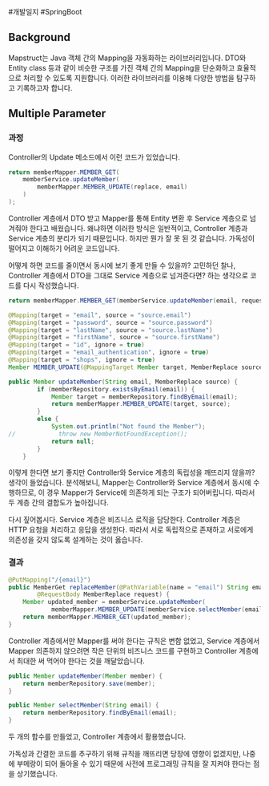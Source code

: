 #개발일지 #SpringBoot 

## Background 

Mapstruct는 Java 객체 간의 Mapping을 자동화하는 라이브러리입니다. DTO와 Entity class 등과 같이 비슷한 구조를 가진 객체 간의 Mapping을 단순화하고 효율적으로 처리할 수 있도록 지원합니다.
이러한 라이브러리를 이용해 다양한 방법을 탐구하고 기록하고자 합니다.

## Multiple Parameter
### 과정

Controller의 Update 메소드에서 이런 코드가 있었습니다.

```java
return memberMapper.MEMBER_GET(
	memberService.updateMember(
		memberMapper.MEMBER_UPDATE(replace, email)
	)
);
```

Controller 계층에서 DTO 받고 Mapper를 통해 Entity 변환 후 Service 계층으로 넘겨줘야 한다고 배웠습니다. 왜냐하면 이러한 방식은 일반적이고, Controller 계층과 Service 계층의 분리가 되기 때문입니다. 하지만 뭔가 잘 못 된 것 같습니다. 가독성이 떨어지고 이해하기 어려운 코드입니다.

어떻게 하면 코드를 줄이면서 동시에 보기 좋게 만들 수 있을까? 고민하던 찰나, Controller 계층에서 DTO을 그대로 Service 계층으로 넘겨준다면? 하는 생각으로 코드를 다시 작성했습니다.

```java title:Controller
return memberMapper.MEMBER_GET(memberService.updateMember(email, request));
```

```java title:Mapper
@Mapping(target = "email", source = "source.email")  
@Mapping(target = "password", source = "source.password")  
@Mapping(target = "lastName", source = "source.lastName")  
@Mapping(target = "firstName", source = "source.firstName")  
@Mapping(target = "id", ignore = true)  
@Mapping(target = "email_authentication", ignore = true)  
@Mapping(target = "shops", ignore = true)  
Member MEMBER_UPDATE(@MappingTarget Member target, MemberReplace source);
```

```java title:Service
public Member updateMember(String email, MemberReplace source) {  
        if (memberRepository.existsByEmail(email)) {  
            Member target = memberRepository.findByEmail(email);  
            return memberMapper.MEMBER_UPDATE(target, source);  
        }  
        else {  
            System.out.println("Not found the Member");  
//            throw new MemberNotFoundException();  
            return null;  
        }  
    }
```

이렇게 한다면 보기 좋지만 Controller와 Service 계층의 독립성을 깨뜨리지 않을까? 생각이 들었습니다. 분석해보니, Mapper는 Controller와 Service 계층에서 동시에 수행하므로, 이 경우 Mapper가 Service에 의존하게 되는 구조가 되어버립니다. 따라서 두 계층 간의 결합도가 높아집니다.

다시 짚어봅시다.
Service 계층은 비즈니스 로직을 담당한다.
Controller 계층은 HTTP 요청을 처리하고 응답을 생성한다.
따라서 서로 독립적으로 존재하고 서로에게 의존성을 갖지 않도록 설계하는 것이 옳습니다.

### 결과

```java title:controller
@PutMapping("/{email}")  
public MemberGet replaceMember(@PathVariable(name = "email") String email,  
        @RequestBody MemberReplace request) {  
    Member updated_member = memberService.updateMember(  
            memberMapper.MEMBER_UPDATE(memberService.selectMember(email), request));  
    return memberMapper.MEMBER_GET(updated_member);  
}
```

Controller 계층에서만 Mapper를 써야 한다는 규칙은 변함 없었고, 
Service 계층에서 Mapper 의존하지 않으려면 작은 단위의 비즈니스 코드를 구현하고 Controller 계층에서 최대한 써 먹어야 한다는 것을 깨달았습니다.

```java title:Service
public Member updateMember(Member member) {  
    return memberRepository.save(member);  
}

public Member selectMember(String email) {  
    return memberRepository.findByEmail(email);  
}
```

두 개의 함수를 만들었고, Controller 계층에서 활용했습니다.

가독성과 간결한 코드를 추구하기 위해 규칙을 깨뜨리면 당장에 영향이 없겠지만, 나중에 부메랑이 되어 돌아올 수 있기 때문에 사전에 프로그래밍 규칙을 잘 지켜야 한다는 점을 상기했습니다.